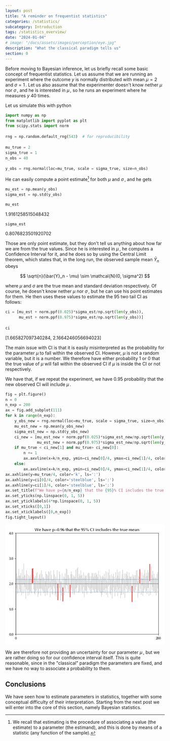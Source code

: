 ```yaml
---
layout: post
title: "A reminder on frequentist statistics"
categories: /statistics/
subcategory: Introduction
tags: /statistics_overview/
date: "2024-01-04"
# image: "/docs/assets/images/perception/eye.jpg"
description: "What the classical paradigm tells us"
section: 0
---
```


Before moving to Bayesian inference, let us briefly recall some basic concept of frequentist statistics.
Let us assume that we are running an experiment where the outcome $y$ is normally distributed
with mean $\mu=2$ and $\sigma=1\,.$ Let us also assume that the experimenter doesn't know
nether $\mu$ nor $\sigma\,,$ and he is interested in $\mu\,,$ so he runs an experiment where
he measures $y$ 40 times.

Let us simulate this with python

```python
import numpy as np
from matplotlib import pyplot as plt
from scipy.stats import norm

rng = np.random.default_rng(543)  # for reproducibility

mu_true = 2
sigma_true = 1
n_obs = 40

y_obs = rng.normal(loc=mu_true, scale = sigma_true, size=n_obs)
```

He can easily compute a point estimate[^1] for both $\mu$ and $\sigma\,,$
and he gets

[^1]: We recall that estimating is the procedure of associating a value (the estimate) to a parameter (the estimand), and this is done by means of a statistic (any function of the sample).

```python
mu_est = np.mean(y_obs)
sigma_est = np.std(y_obs)
```

```python
mu_est
```

<div class="code">
1.9161258515048432
</div>

```python
sigma_est
```

<div class="code">
0.8076823501920702
</div>

Those are only point estimate, but they don't tell us anything about how far we are from the true values.
Since he is interested in $\mu\,,$ he computes a Confidence Interval for it, and he does so by using
the Central Limit theorem, which states that, in the long run, the observed sample mean $\bar{Y}_n$ obeys

$$
\sqrt{n}(\bar{Y}_n - \mu) \sim \mathcal{N}(0, \sigma^2)
$$

where $\mu$ and $\sigma$ are the true mean and standard deviation respectively.
Of course, he doesn't know nether $\mu$ nor $\sigma\,,$ but he can use his point estimates for them.
He then uses these values to estimate the $95%$ two tail CI as follows:

```python
ci = [mu_est + norm.ppf(0.025)*sigma_est/np.sqrt(len(y_obs)),
      mu_est + norm.ppf(0.975)*sigma_est/np.sqrt(len(y_obs))]

ci
```
<div class="code">
[1.665827097340284, 2.1664246056694023]
</div>

The main issue with CI is that it is easily misinterpreted as the probability for the parameter
$\mu$ to fall within the observed CI.
However, $\mu$ is not a random variable, but it is a number.
We therefore have either probability 1 or 0 that the true value of $\mu$ will fall within the observed CI
if $\mu$ is inside the CI or not respectively.

We have that, if we repeat the experiment, we have 0.95 probability that the new observed CI
will include $\mu\,.$

```python
fig = plt.figure()
n = 0
n_exp = 200
ax = fig.add_subplot(111)
for k in range(n_exp):
    y_obs_new = rng.normal(loc=mu_true, scale = sigma_true, size=n_obs)
    mu_est_new = np.mean(y_obs_new)
    sigma_est_new = np.std(y_obs_new)
    ci_new = [mu_est_new + norm.ppf(0.025)*sigma_est_new/np.sqrt(len(y_obs)),
              mu_est_new + norm.ppf(0.975)*sigma_est_new/np.sqrt(len(y_obs))]
    if mu_true < ci_new[1] and mu_true> ci_new[0]:
        n += 1
        ax.axvline(x=k/n_exp, ymin=ci_new[0]/4, ymax=ci_new[1]/4, color='lightgray')
    else:
        ax.axvline(x=k/n_exp, ymin=ci_new[0]/4, ymax=ci_new[1]/4, color='red')
ax.axhline(y=mu_true/4, color='k', ls=':')
ax.axhline(y=ci[0]/4, color='steelblue', ls=':')
ax.axhline(y=ci[1]/4, color='steelblue', ls=':')
ax.set_title(f"We have p={n/n_exp} that the {95}% CI includes the true mean")
ax.set_yticks(np.linspace(0, 1, 5))
ax.set_yticklabels(4*np.linspace(0, 1, 5))
ax.set_xticks([0,1])
ax.set_xticklabels([0,n_exp])
fig.tight_layout()
```

![](/docs/assets/images/statistics/frequentist/ci.webp)

We are therefore not providing an uncertainty for our parameter $\mu\,,$
but we are rather doing so for our confidence interval itself.
This is quite reasonable, since in the "classical" paradigm the parameters are fixed,
and we have no way to associate a probability to them.

## Conclusions

We have seen how to estimate parameters in statistics, together with some conceptual
difficulty of their interpretation.
Starting from the next post we will enter into the core of this section, namely Bayesian statistics.